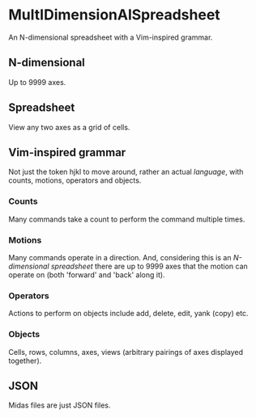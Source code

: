 # MultIDimensionAlSpreadsheet
An N-dimensional spreadsheet with a Vim-inspired grammar.

## N-dimensional
Up to 9999 axes.

## Spreadsheet
View any two axes as a grid of cells.

## Vim-inspired grammar
Not just the token hjkl to move around, rather an actual *language*, with counts, motions, operators and objects.

### Counts
Many commands take a count to perform the command multiple times.

### Motions
Many commands operate in a direction. And, considering this is an *N-dimensional spreadsheet* there are up to 9999 axes that the motion can operate on (both 'forward' and 'back' along it).

### Operators
Actions to perform on objects include add, delete, edit, yank (copy) etc.

### Objects
Cells, rows, columns, axes, views (arbitrary pairings of axes displayed together).

## JSON
Midas files are just JSON files.
